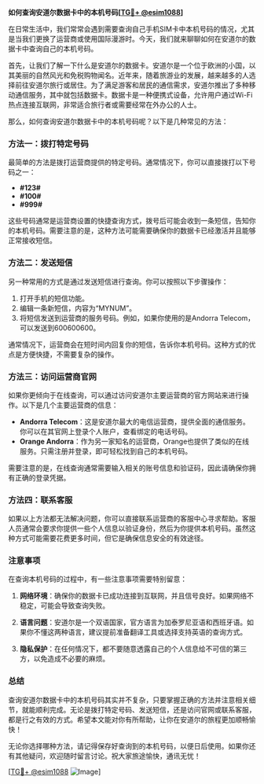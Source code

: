 **如何查询安道尔数据卡中的本机号码[[TG💪+ @esim1088](https://t.me/s/esim1088)]**

在日常生活中，我们常常会遇到需要查询自己手机SIM卡中本机号码的情况，尤其是当我们更换了运营商或使用国际漫游时。今天，我们就来聊聊如何在安道尔的数据卡中查询自己的本机号码。

首先，让我们了解一下什么是安道尔的数据卡。安道尔是一个位于欧洲的小国，以其美丽的自然风光和免税购物闻名。近年来，随着旅游业的发展，越来越多的人选择前往安道尔旅行或居住。为了满足游客和居民的通信需求，安道尔推出了多种移动通信服务，其中就包括数据卡。数据卡是一种便携式设备，允许用户通过Wi-Fi热点连接互联网，非常适合旅行者或需要经常在外办公的人士。

那么，如何查询安道尔数据卡中的本机号码呢？以下是几种常见的方法：

### 方法一：拨打特定号码

最简单的方法是拨打运营商提供的特定号码。通常情况下，你可以直接拨打以下号码之一：

- **#123#**
- **#100#**
- **#999#**

这些号码通常是运营商设置的快捷查询方式，拨号后可能会收到一条短信，告知你的本机号码。需要注意的是，这种方法可能需要确保你的数据卡已经激活并且能够正常接收短信。

### 方法二：发送短信

另一种常用的方式是通过发送短信进行查询。你可以按照以下步骤操作：

1. 打开手机的短信功能。
2. 编辑一条新短信，内容为“MYNUM”。
3. 将短信发送到运营商的服务号码。例如，如果你使用的是Andorra Telecom，可以发送到600600600。

通常情况下，运营商会在短时间内回复你的短信，告诉你本机号码。这种方式的优点是方便快捷，不需要复杂的操作。

### 方法三：访问运营商官网

如果你更倾向于在线查询，可以通过访问安道尔主要运营商的官方网站来进行操作。以下是几个主要运营商的信息：

- **Andorra Telecom**：这是安道尔最大的电信运营商，提供全面的通信服务。你可以在其官网上登录个人账户，查看绑定的电话号码。
- **Orange Andorra**：作为另一家知名的运营商，Orange也提供了类似的在线服务。只需注册并登录，即可轻松找到自己的本机号码。

需要注意的是，在线查询通常需要输入相关的账号信息和验证码，因此请确保你拥有正确的登录凭据。

### 方法四：联系客服

如果以上方法都无法解决问题，你可以直接联系运营商的客服中心寻求帮助。客服人员通常会要求你提供一些个人信息以验证身份，然后为你提供本机号码。虽然这种方式可能需要花费更多时间，但它是确保信息安全的有效途径。

### 注意事项

在查询本机号码的过程中，有一些注意事项需要特别留意：

1. **网络环境**：确保你的数据卡已成功连接到互联网，并且信号良好。如果网络不稳定，可能会导致查询失败。
   
2. **语言问题**：安道尔是一个双语国家，官方语言为加泰罗尼亚语和西班牙语。如果你不懂这两种语言，建议提前准备翻译工具或选择支持英语的查询方式。

3. **隐私保护**：在任何情况下，都不要随意透露自己的个人信息给不可信的第三方，以免造成不必要的麻烦。

### 总结

查询安道尔数据卡中的本机号码其实并不复杂，只要掌握正确的方法并注意相关细节，就能顺利完成。无论是拨打特定号码、发送短信，还是访问官网或联系客服，都是行之有效的方式。希望本文能对你有所帮助，让你在安道尔的旅程更加顺畅愉快！

无论你选择哪种方法，请记得保存好查询到的本机号码，以便日后使用。如果你还有其他疑问，欢迎随时留言讨论。祝大家旅途愉快，通讯无忧！

[[TG💪+ @esim1088](https://t.me/s/esim1088) ![Image](https://i.postimg.cc/4NQfJmqS/Snipaste-2025-05-13-00-14-12.png)]